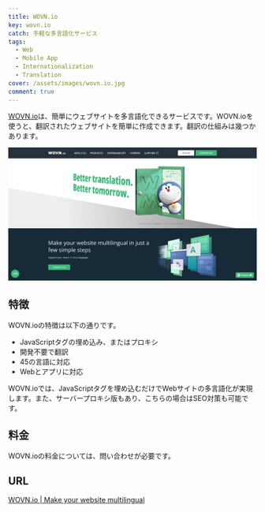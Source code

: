 ```yaml
---
title: WOVN.io
key: wovn.io
catch: 手軽な多言語化サービス
tags:
  - Web
  - Mobile App
  - Internationalization
  - Translation
cover: /assets/images/wovn.io.jpg
comment: true
---
```


[WOVN.io](https://wovn.io/)は、簡単にウェブサイトを多言語化できるサービスです。WOVN.ioを使うと、翻訳されたウェブサイトを簡単に作成できます。翻訳の仕組みは幾つかあります。

[![WOVN.ioのWebサイト](/assets/images/wovn.io.jpg)](https://wovn.io/)

<!--more-->

## 特徴

WOVN.ioの特徴は以下の通りです。

- JavaScriptタグの埋め込み、またはプロキシ
- 開発不要で翻訳
- 45の言語に対応
- Webとアプリに対応

WOVN.ioでは、JavaScriptタグを埋め込むだけでWebサイトの多言語化が実現します。また、サーバープロキシ版もあり、こちらの場合はSEO対策も可能です。

## 料金

WOVN.ioの料金については、問い合わせが必要です。

## URL

[WOVN.io \| Make your website multilingual](https://wovn.io/)
